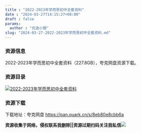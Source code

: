 ```yaml
---
title : "2022-2023年学而思初中全套资料"
date : "2024-03-27T14:15:27+08:00"
draft : false
params:
  author : "优选小报"
slug: "2024-03-27-2022-2023年学而思初中全套资料.md"
---
```


### 资源信息

2022-2023年学而思初中全套资料（227.8GB），夸克网盘资源下载。

### 资源目录

[![2022-2023年学而思初中全套资料](//img7-1.zhekoulieshou.com/mmbiz_jpg/iaHBVewvSIbAh08WfIsYfZJWcU4puibpsI31ribEUT7CqibicGKCykqiaQr30RSz07NcY2yfB6h8BI7ia7w5roR5iako5A/0)](//img7-1.zhekoulieshou.com/mmbiz_jpg/iaHBVewvSIbAh08WfIsYfZJWcU4puibpsI31ribEUT7CqibicGKCykqiaQr30RSz07NcY2yfB6h8BI7ia7w5roR5iako5A/0)

### 资源下载

下载地址：夸克网盘 https://pan.quark.cn/s/8eb80e8cbb6a

**资源收集于网络，侵权联系我删除||资源过期扫码关注我私信**![](//img7-1.zhekoulieshou.com/mmbiz_jpg/iaHBVewvSIbAjcr9g6TlCXSfiaDqkbzuEzp207hVzPqT4YGQOAazQ1KNHCeACbia5Lzq4Ckwibe48iar1q7lgVP1o3w/640?wx_fmt=jpeg&from=appmsg)


